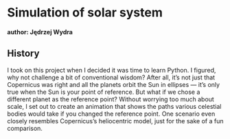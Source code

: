 # Simulation of solar system
#### author: Jędrzej Wydra
## History
I took on this project when I decided it was time to learn Python. I figured, why not challenge a bit of conventional wisdom? After all, it’s not just that Copernicus was right and all the planets orbit the Sun in ellipses — it’s only true when the Sun is your point of reference. But what if we chose a different planet as the reference point? Without worrying too much about scale, I set out to create an animation that shows the paths various celestial bodies would take if you changed the reference point. One scenario even closely resembles Copernicus’s heliocentric model, just for the sake of a fun comparison.

